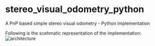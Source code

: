 # stereo_visual_odometry_python
A PnP based simple stereo visual odometry - Python implementation

Following is the scehmatic representation of the implementation:
![architecture](https://user-images.githubusercontent.com/51198066/119270812-26250a80-bc1c-11eb-9d86-2380b81216d8.jpg)
